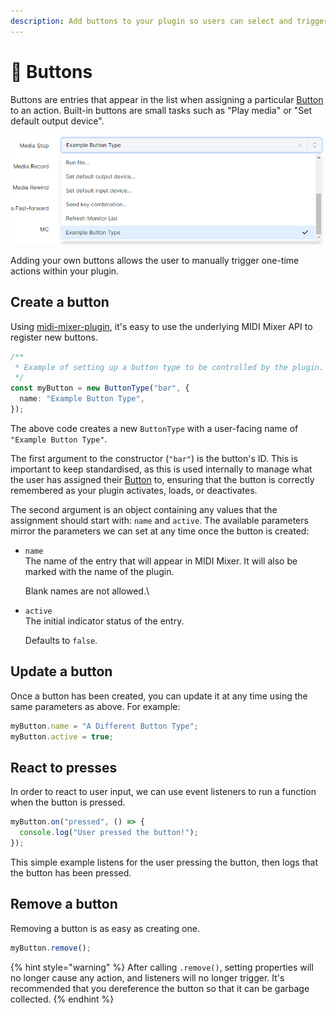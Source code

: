 ```yaml
---
description: Add buttons to your plugin so users can select and trigger one-time actions.
---
```


# 🔘 Buttons

Buttons are entries that appear in the list when assigning a particular [Button](../../terminology.md#buttons) to an action. Built-in buttons are small tasks such as "Play media" or "Set default output device".

![The "Example Button Type" button created by the MIDI Mixer Template Plugin](<../../.gitbook/assets/image (48).png>)

Adding your own buttons allows the user to manually trigger one-time actions within your plugin.

## Create a button

Using [midi-mixer-plugin](https://github.com/midi-mixer/midi-mixer-plugin), it's easy to use the underlying MIDI Mixer API to register new buttons.

```typescript
/**
 * Example of setting up a button type to be controlled by the plugin.
 */
const myButton = new ButtonType("bar", {
  name: "Example Button Type",
});
```

The above code creates a new `ButtonType` with a user-facing name of `"Example Button Type"`.

The first argument to the constructor (`"bar"`) is the button's ID. This is important to keep standardised, as this is used internally to manage what the user has assigned their [Button](../../terminology.md#buttons) to, ensuring that the button is correctly remembered as your plugin activates, loads, or deactivates.

The second argument is an object containing any values that the assignment should start with: `name` and `active`. The available parameters mirror the parameters we can set at any time once the button is created:

*   `name`\
    The name of the entry that will appear in MIDI Mixer. It will also be marked with the name of the plugin.

    Blank names are not allowed.\

*   `active`\
    The initial indicator status of the entry.

    Defaults to `false`.

## Update a button

Once a button has been created, you can update it at any time using the same parameters as above. For example:

```typescript
myButton.name = "A Different Button Type";
myButton.active = true;
```

## React to presses

In order to react to user input, we can use event listeners to run a function when the button is pressed.

```typescript
myButton.on("pressed", () => {
  console.log("User pressed the button!");
});
```

This simple example listens for the user pressing the button, then logs that the button has been pressed.

## Remove a button

Removing a button is as easy as creating one.

```typescript
myButton.remove();
```

{% hint style="warning" %}
After calling `.remove()`, setting properties will no longer cause any action, and listeners will no longer trigger. It's recommended that you dereference the button so that it can be garbage collected.
{% endhint %}
